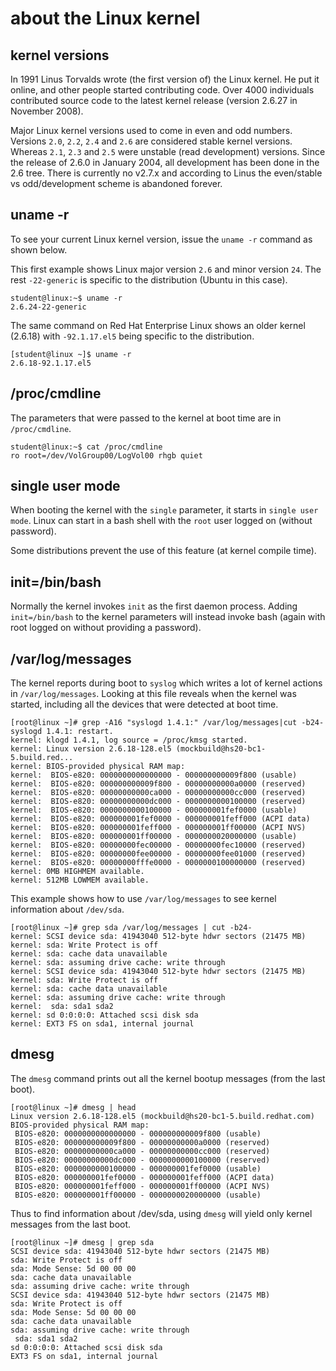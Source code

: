 # about the Linux kernel

## kernel versions

In 1991 Linus Torvalds wrote (the first version of) the Linux kernel. He
put it online, and other people started contributing code. Over 4000
individuals contributed source code to the latest kernel release
(version 2.6.27 in November 2008).

Major Linux kernel versions used to come in even and odd numbers.
Versions `2.0`, `2.2`, `2.4` and `2.6` are considered stable kernel
versions. Whereas `2.1`, `2.3` and `2.5` were unstable (read
development) versions. Since the release of 2.6.0 in January 2004, all
development has been done in the 2.6 tree. There is currently no v2.7.x
and according to Linus the even/stable vs odd/development scheme is
abandoned forever.

## uname -r

To see your current Linux kernel version, issue the
`uname -r` command as shown below.

This first example shows Linux major version `2.6` and minor version
`24`. The rest `-22-generic` is specific to the distribution (Ubuntu in
this case).

    student@linux:~$ uname -r
    2.6.24-22-generic

The same command on Red Hat Enterprise Linux shows an older kernel
(2.6.18) with `-92.1.17.el5` being specific to the distribution.

    [student@linux ~]$ uname -r
    2.6.18-92.1.17.el5

## /proc/cmdline

The parameters that were passed to the kernel at boot time are in
`/proc/cmdline`.

    student@linux:~$ cat /proc/cmdline 
    ro root=/dev/VolGroup00/LogVol00 rhgb quiet

## single user mode

When booting the kernel with the `single` parameter, it starts in
`single user mode`. Linux can start in a bash shell with
the `root` user logged on (without password).

Some distributions prevent the use of this feature (at kernel compile
time).

## init=/bin/bash

Normally the kernel invokes `init` as the first daemon process. Adding
`init=/bin/bash` to the kernel parameters will instead
invoke bash (again with root logged on without providing a password).

## /var/log/messages

The kernel reports during boot to `syslog` which writes a
lot of kernel actions in `/var/log/messages`. Looking at
this file reveals when the kernel was started, including all the devices
that were detected at boot time.

    [root@linux ~]# grep -A16 "syslogd 1.4.1:" /var/log/messages|cut -b24-
    syslogd 1.4.1: restart.
    kernel: klogd 1.4.1, log source = /proc/kmsg started.
    kernel: Linux version 2.6.18-128.el5 (mockbuild@hs20-bc1-5.build.red...
    kernel: BIOS-provided physical RAM map:
    kernel:  BIOS-e820: 0000000000000000 - 000000000009f800 (usable)
    kernel:  BIOS-e820: 000000000009f800 - 00000000000a0000 (reserved)
    kernel:  BIOS-e820: 00000000000ca000 - 00000000000cc000 (reserved)
    kernel:  BIOS-e820: 00000000000dc000 - 0000000000100000 (reserved)
    kernel:  BIOS-e820: 0000000000100000 - 000000001fef0000 (usable)
    kernel:  BIOS-e820: 000000001fef0000 - 000000001feff000 (ACPI data)
    kernel:  BIOS-e820: 000000001feff000 - 000000001ff00000 (ACPI NVS)
    kernel:  BIOS-e820: 000000001ff00000 - 0000000020000000 (usable)
    kernel:  BIOS-e820: 00000000fec00000 - 00000000fec10000 (reserved)
    kernel:  BIOS-e820: 00000000fee00000 - 00000000fee01000 (reserved)
    kernel:  BIOS-e820: 00000000fffe0000 - 0000000100000000 (reserved)
    kernel: 0MB HIGHMEM available.
    kernel: 512MB LOWMEM available.

This example shows how to use `/var/log/messages` to see kernel
information about `/dev/sda`.

    [root@linux ~]# grep sda /var/log/messages | cut -b24-
    kernel: SCSI device sda: 41943040 512-byte hdwr sectors (21475 MB)
    kernel: sda: Write Protect is off
    kernel: sda: cache data unavailable
    kernel: sda: assuming drive cache: write through
    kernel: SCSI device sda: 41943040 512-byte hdwr sectors (21475 MB)
    kernel: sda: Write Protect is off
    kernel: sda: cache data unavailable
    kernel: sda: assuming drive cache: write through
    kernel:  sda: sda1 sda2
    kernel: sd 0:0:0:0: Attached scsi disk sda
    kernel: EXT3 FS on sda1, internal journal

## dmesg

The `dmesg` command prints out all the kernel bootup messages (from the
last boot).

    [root@linux ~]# dmesg | head
    Linux version 2.6.18-128.el5 (mockbuild@hs20-bc1-5.build.redhat.com)
    BIOS-provided physical RAM map:
     BIOS-e820: 0000000000000000 - 000000000009f800 (usable)
     BIOS-e820: 000000000009f800 - 00000000000a0000 (reserved)
     BIOS-e820: 00000000000ca000 - 00000000000cc000 (reserved)
     BIOS-e820: 00000000000dc000 - 0000000000100000 (reserved)
     BIOS-e820: 0000000000100000 - 000000001fef0000 (usable)
     BIOS-e820: 000000001fef0000 - 000000001feff000 (ACPI data)
     BIOS-e820: 000000001feff000 - 000000001ff00000 (ACPI NVS)
     BIOS-e820: 000000001ff00000 - 0000000020000000 (usable)

Thus to find information about /dev/sda, using `dmesg`
will yield only kernel messages from the last boot.

    [root@linux ~]# dmesg | grep sda
    SCSI device sda: 41943040 512-byte hdwr sectors (21475 MB)
    sda: Write Protect is off
    sda: Mode Sense: 5d 00 00 00
    sda: cache data unavailable
    sda: assuming drive cache: write through
    SCSI device sda: 41943040 512-byte hdwr sectors (21475 MB)
    sda: Write Protect is off
    sda: Mode Sense: 5d 00 00 00
    sda: cache data unavailable
    sda: assuming drive cache: write through
     sda: sda1 sda2
    sd 0:0:0:0: Attached scsi disk sda
    EXT3 FS on sda1, internal journal

